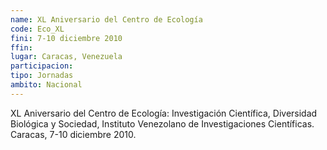 ```yaml
---
name: XL Aniversario del Centro de Ecología
code: Eco_XL
fini: 7-10 diciembre 2010
ffin:
lugar: Caracas, Venezuela
participacion:
tipo: Jornadas
ambito: Nacional
---
```

XL Aniversario del Centro de Ecología: Investigación Científica, Diversidad Biológica y Sociedad, Instituto Venezolano de Investigaciones Científicas. Caracas, 7-10 diciembre 2010.
